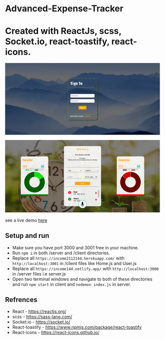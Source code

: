 # Advanced-Expense-Tracker
# Created with ReactJs, scss, Socket.io, react-toastify, react-icons.

![Screenshot of demo](./Screenshot1.png)

![Screenshot of demo](./Screenshot2.png)

see a live demo [here](https://income144.netlify.app/)

## Setup and run
* Make sure you have port 3000 and 3001 free in your machine.
* Run `npm i` in both /server and /client directories.
* Replace all `https://income2112144.herokuapp.com/` with `http://localhost:3001` in /client files like Home.js and User.js
* Replace all `https://income144.netlify.app/` with `http://localhost:3000` in /server files i.e server.js
* Open two terminal windows and navigate to both of these directories and run `npm start` in client and `nodemon index.js` in server.

## Refrences
* React - https://reactjs.org/
* scss - https://sass-lang.com/
* Socket.io - https://socket.io/
* React-toastify - https://www.npmjs.com/package/react-toastify
* React-icons - https://react-icons.github.io/
